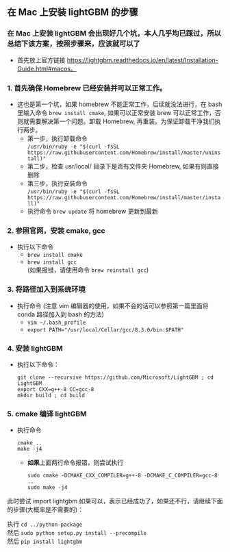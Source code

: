 ## 在 Mac 上安装 lightGBM 的步骤
### 在 Mac 上安装 lightGBM 会出现好几个坑，本人几乎均已踩过，所以总结下该方案，按照步骤来，应该就可以了
- 首先放上官方链接  https://lightgbm.readthedocs.io/en/latest/Installation-Guide.html#macos。


### 1. 首先确保 Homebrew 已经安装并可以正常工作。
- 这也是第一个坑，如果 homebrew 不能正常工作，后续就没法进行，在 bash里输入命令 ```brew install cmake```, 如果可以正常安装 brew 可以正常工作，否则就需要解决第一个问题。卸载 Homebrew, 再重装。为保证卸载干净我们执行两步。
  - 第一步，执行卸载命令   
  ```/usr/bin/ruby -e "$(curl -fsSL https://raw.githubusercontent.com/Homebrew/install/master/uninstall)"``` 
  - 第二步，检查 usr/local/ 目录下是否有文件夹 Homebrew, 如果有则直接删除
  - 第三步，执行安装命令  
  ```/usr/bin/ruby -e "$(curl -fsSL https://raw.githubusercontent.com/Homebrew/install/master/install)" ```
  - 执行命令 ```brew update``` 将 homebrew 更新到最新
### 2. 参照官网，安装 cmake, gcc
- 执行以下命令
    - ```brew install cmake```
    - ```brew install gcc```  
    (如果报错，请使用命令 ```brew reinstall gcc```)
### 3. 将路径加入到系统环境
- 执行命令 (注意 vim 编辑器的使用，如果不会的话可以参照第一篇里面将 conda 路径加入到 bash 的方法)
  - ```vim ~/.bash_profile```
  - ```export PATH="/usr/local/Cellar/gcc/8.3.0/bin:$PATH"```
### 4. 安装 lightGBM
- 执行以下命令：
  ```
  git clone --recursive https://github.com/Microsoft/LightGBM ; cd LightGBM
  export CXX=g++-8 CC=gcc-8
  mkdir build ; cd build
  ```
### 5. cmake 编译 lightGBM
- 执行命令 
  ```
  cmake ..
  make -j4
  ``` 
    - **如果**上面两行命令报错，则尝试执行 
      
      ```
      sudo cmake -DCMAKE_CXX_COMPILER=g++-8 -DCMAKE_C_COMPILER=gcc-8 ..
      sudo make -j4
      ```
此时尝试 import lightgbm 如果可以，表示已经成功了，如果还不行，请继续下面的步骤(大概率是不需要的)：

执行 ```cd ../python-package```  
然后 ```sudo python setup.py install --precompile```  
然后 ```pip install lightgbm```
 
